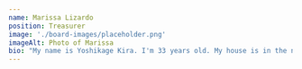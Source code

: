```yaml
---
name: Marissa Lizardo
position: Treasurer
image: './board-images/placeholder.png'
imageAlt: Photo of Marissa
bio: "My name is Yoshikage Kira. I'm 33 years old. My house is in the northeast section of Morioh, where all the villas are, and I am not married. I work as an employee for the Kame Yu department stores, and I get home every day by 8 PM at the latest. I don't smoke, but I occasionally drink. I'm in bed by 11 PM, and make sure I get eight hours of sleep, no matter what. After having a glass of warm milk and doing about twenty minutes of stretches before going to bed, I usually have no problems sleeping until morning. Just like a baby, I wake up without any fatigue or stress in the morning. I was told there were no issues at my last check-up. I'm trying to explain that I'm a person who wishes to live a very quiet life. I take care not to trouble myself with any enemies, like winning and losing, that would cause me to lose sleep at night. That is how I deal with society, and I know that is what brings me happiness. Although, if I were to fight I wouldn't lose to anyone."
---
```

